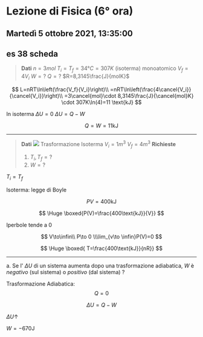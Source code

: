 #  Lezione di Fisica (6° ora)
## Martedì 5 ottobre 2021, 13:35:00

## es 38 scheda
> **Dati**
> $n=3mol$
> $T_i=T_f=34°C=307K$ (isoterma)
> monoatomico
> $V_f=4V_i$
> $W=?$
> $Q=?$
> $R=8,3145\frac{J}{molK}$

$$
L=nRT\ln\left(\frac{V_f}{V_i}\right)\\
=nRT\ln\left(\frac{4\cancel{V_i}}{\cancel{V_i}}\right)\\
=3\cancel{mol}\cdot 8,3145\frac{J}{\cancel{mol}K} \cdot 307K\ln(4)=11 \text{kJ}
$$

In isoterma $\Delta U =0$
$\Delta U = Q-W$

$$
Q=W=11\text{kJ}
$$


---
> **Dati**
> ![](https://i.imgur.com/EEAkP6f.jpg)
> Trasformazione Isoterma
> $V_i=1m^3$
> $V_f=4m^3$
> **Richieste**
> 1. $T_i,T_f=?$  
> 2. $W=?$

$T_i=T_f$

Isoterma: legge di Boyle

$$
PV=400\text{kJ}
$$

$$
\Huge \boxed{P(V)=\frac{400\text{kJ}}{V}}
$$



Iperbole tende a $0$

$$
V\to\infin\\
P\to 0 \\\lim_{v\to \infin}P(V)=0
$$

$$
\Huge \boxed{ T=\frac{400\text{kJ}}{nR}}
$$

---
a. Se l' $\Delta U$ di un sistema aumenta dopo una trasformazione adiabatica, $W$ è $negativo$ (sul sistema) o $positivo$ (dal sistema) ?


Trasformazione Adiabatica:
$$
Q=0
$$  



$$
\Delta U = Q-W
$$

$\Delta U\uparrow$


$W=-670 \text{J}$
<!--stackedit_data:
eyJoaXN0b3J5IjpbLTE0OTA0NzQ2OTVdfQ==
-->
